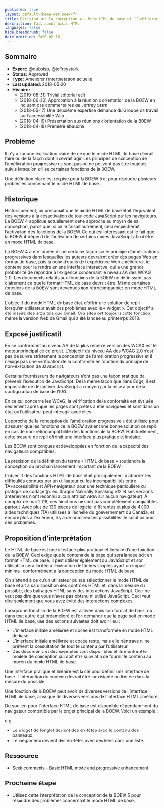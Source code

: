 ```yaml
---
published: true
layout: default-theme-wet-boew-fr
title: Décision sur la conception 4 – Mode HTML de base et l’amélioration progressive
description: Talk about basic HTML
languages: false
hide_breadcrumb: false
date_modified: 2020-02-10
---
```


## Sommaire

* **Expert:** @duboisp, @jeffreystark
* **Status:** Approved
* **Type:** Améliorer l’interprétation actuelle
* **Last updated:** 2018-05-20
* **Histoire:**
	* (2019-08-21) Trivial editorial edit
	* (2018-06-20) Approbation à la réunion d’orientation de la BOEW en incluant des commentaires de Jeffrey Stark
	* (2018-05-17) Une deuxième expertise demandé du Groupe de travail sur l’accessibilité Web
	* (2018-04-19) Présentation aux réunions d’orientation de la BOEW
	* (2018-04-18) Première ébauche

## Problème

Il n’y a aucune explication claire de ce que le mode HTML de base devrait faire ou de la façon dont il devrait agir. Les principes de conception de l’amélioration progressive ne sont pas ou ne peuvent pas être toujours suivis lorsqu’on utilise certaines fonctions de la BOEW.

Une définition claire est requise pour la BOEW 5 et pour résoudre plusieurs problèmes concernant le mode HTML de base.

## Historique

Historiquement, on présumait que le mode HTML de base était l’équivalent des versions à la désactivation de tout code JavaScript par les navigateurs. La BOEW 4 applique actuellement cette approche au moyen de sa conception, parce que, si on le faisait autrement, ceci empêcherait l’activation des fonctions de la BOEW. Ce qui est intéressant est le fait que la BOEW 4 dépend de l’activation de certains codes JavaScript afin d’être en mode HTML de base.

La BOEW 4 a été fondée d’une certaine façon sur le principe d’améliorations progressives dans lesquelles les auteurs devraient créer des pages Web en format de base, puis la boite d’outils de l’expérience Web améliorerait le contenu pour le rendre en une interface interactive, qui a une grande probabilité de répondre à l’exigence concernant le niveau AA des WCAG 2.0. Les documents relatifs aux fonctions de la BOEW ne définissent pas clairement ce que le format HTML de base devrait être. Même certaines fonctions de la BOEW sont devenues non rétrocompatibles en mode HTML de base.

L’objectif du mode HTML de base était d’offrir une solution de repli lorsqu’un utilisateur avait des problèmes avec le « widget ». Cet objectif a été inspiré des sites tels que Gmail. Ces sites ont toujours cette fonction; même la version Web de Gmail qui a été lancée au printemps 2018.

## Exposé justificatif

En se conformant au niveau AA de la plus récente version des WCAG est le moteur principal de ce projet. L’objectif du niveau AA des WCAG 2.0 n’est pas de suivre strictement la conception de l’amélioration progressive et il n’exige pas une vérification de la conformité en fonction du principe de non-exécution de JavaScript.

Certains fournisseurs de navigateurs n’ont pas une façon pratique de prévenir l’exécution de JavaScript. De la même façon que dans Edge, il est impossible de désactiver JavaScript au moyen par la mise à jour de la configuration de base de l’IUG.

En ce qui concerne les WCAG, la vérification de la conformité est évaluée seulement après que les pages sont prêtes à être naviguées et sont dans un état où l’utilisateur peut interagir avec elles.

L’approche de la conception de l’amélioration progressive a été utilisée pour s’assurer que les fonctions de la BOEW avaient une bonne solution de repli en cas de non-rétrocompatibilité des fonctions de la BOEW. Habituellement, cette mesure de repli offrirait une interface plus pratique et linéaire.

Les BOEW sont conçues et développées en fonction de la capacité des navigateurs compatibles.

La précision de la définition du terme « HTML de base » soutiendra la conception du prochain lancement important de la BOEW.

L’objectif des fonctions HTML de base était principalement d’aborder les difficultés connues par un utilisateur ou les incompatibilités entre TA+accessibilité et API+navigateur pour une technique particulière ou pratique de codage (p. ex. Dragon Naturally Speaking v12 et ses versions antérieures n’ont reconnu aucun attribut ARIA sur aucun navigateur). À compter de mai 2018, ces fonctions ne sont pas complètement compatibles partout. Avec plus de 130 pièces de logiciel différentes et plus de 4 000 aides techniques (TA) utilisées à l’échelle du gouvernement du Canada, et encore plus à l’extérieur, il y a de nombreuses possibilités de solution pour ces problèmes.

## Proposition d’interprétation

Le HTML de base est une interface plus pratique et linéaire d’une fonction de la BOEW. Ceci exige que le contenu de la page qui sera lancée soit en format HTML de base. Il peut utiliser également du JavaScript et son utilisation sera limitée à l’exécution de tâches simples ayant un impact minimal, conformément à la conception du mode HTML de base.

On s’attend à ce qu’un utilisateur puisse sélectionner le mode HTML de base et ait à sa disposition des contrôles HTML et, dans la mesure du possible, des balisages HTML sans des interactions JavaScript. Ceci ne veut pas dire que vous n’avez pas obtenu ni utilisé JavaScript. Ceci veut dire seulement que vous avez évité des interactions complexes.

Lorsqu’une fonction de la BOEW est activée dans son format de base, ou dans tout autre état préamélioré et l’on demande que la page soit en mode HTML de base, une des actions suivantes doit avoir lieu :
* L’interface initiale améliorée et codée est transformée en mode HTML de base.
* L’interface initiale améliorée et codée reste, mais elle n’entrave ni ne prévient la consultation de tout le contenu par l’utilisateur.
* Des documents et des exemples sont disponibles et ils montrent le modèle de conception qui doit être suivi afin de fournir le contenu au moyen du mode HTML de base.


Une interface pratique et linéaire est la clé pour définir une interface de base. L’interaction du contenu devrait être inexistante ou limitée dans la mesure du possible.

Une fonction de la BOEW peut avoir de diverses versions de l’interface HTML de base, ainsi que de diverses versions de l’interface HTML amélioré.

Du soutien pour l’interface HTML de base est disponible dépendamment du navigateur compatible par le projet principal de la BOEW. Voici un exemple :

e.g.
* Le widget de l’onglet devient des en-têtes avec le contenu des panneaux.
* Le mégamenu devient des en-têtes avec des liens dans une liste.


## Ressource

* [Seek comments - Basic HTML mode and progressive enhancement](https://github.com/wet-boew/wet-boew/issues/8357)

## Prochaine étape

* Utilisez cette interprétation de la conception de la BOEW 5 pour résoudre des problèmes concernant le mode HTML de base.

